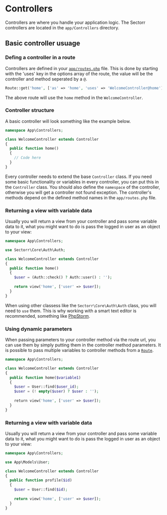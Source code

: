 # Controllers
Controllers are where you handle your application logic. The Sectorr controllers are located in the <code class="language-php">app/Controllers</code> directory.

## Basic controller usuage

### Defing a controller in a route
Controllers are defined in your <code class="language-php"><a href="http://www.sectorr.co/docs/routing">app/routes.php</a></code> file. This is done by starting with the 'uses' key in the options array of the route, the value will be the controller and method seperated by a <code class="language-php">@</code>.

```php
Route::get('home', ['as' => 'home', 'uses' => 'WelcomeController@home']);
```

The above route will use the <code class="language-php">home</code> method in the <code class="language-php">WelcomeController</code>.

### Controller structure
A basic controller will look something like the example below.

```php
namespace App\Controllers;

class WelcomeController extends Controller
{
  public function home()
  {
    // Code here
  }
}
```

Every controller needs to extend the base <code class="language-php">Controller</code> class. If you need some basic functionality or variables in every controller, you can put this in the <code class="language-php">Controller</code> class. You should also define the <code class="language-php">namespace</code> of the controller, otherwise you will get a controller not found exception. The controller's methods depend on the defined method names in the <code class="language-php">app/routes.php</code> file.

### Returning a view with variable data
Usually you will return a view from your controller and pass some variable data to it, what you might want to do is pass the logged in user as an object to your view:

```php
namespace App\Controllers;

use Sectorr\Core\Auth\Auth;

class WelcomeController extends Controller
{
  public function home()
  {
    $user = (Auth::check() ? Auth::user() : '');
    
    return view('home', ['user' => $user]);
  }
}
```

When using other classess like the <code class="language-php">Sectorr\Core\Auth\Auth</code> class, you will need to <code class="language-php">use</code> them. This is why working with a smart text editor is recommended, something like <a href="https://www.jetbrains.com/phpstorm/">PhpStorm</a>.

### Using dynamic parameters

When passing parameters to your controller method via the route url, you can use them by simply putting them in the controller method parameters. It is possible to pass multiple variables to controller methods from a <a href="https://github.com/Sectorr/Docs/blob/master/routing.md"><code class="language-php">Route</code></a>.

```php
namespace App\Controllers;

class WelcomeController extends Controller
{
  public function home($variable1)
  {
    $user = User::find($user_id);
    $user = (! empty($user) ? $user : '');
    
    return view('home', ['user' => $user]);
  }
}
```

### Returning a view with variable data
Usually you will return a view from your controller and pass some variable data to it, what you might want to do is pass the logged in user as an object to your view:

```php
namespace App\Controllers;

use App\Models\User;

class WelcomeController extends Controller
{
  public function profile($id)
  {
    $user = User::find($id);
    
    return view('home', ['user' => $user]);
  }
}
```
